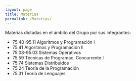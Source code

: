```yaml
---
layout: page
title: Materias
permalink: /Materias/
---
```


Materias dictadas en el ámbito del Grupo por sus integrantes:

* 75.40-95.11 Algoritmos y Programación I 
* 75.41       Algoritmos y Programación II
* 75.08-95.03 Sistemas Operativos
* 75.59       Técnicas de Programac. Concurrente I
* 75.74       Sistemas Distribuidos
* 75.24       Teoría de la Programación
* 75.31       Teoría de Lenguajes

